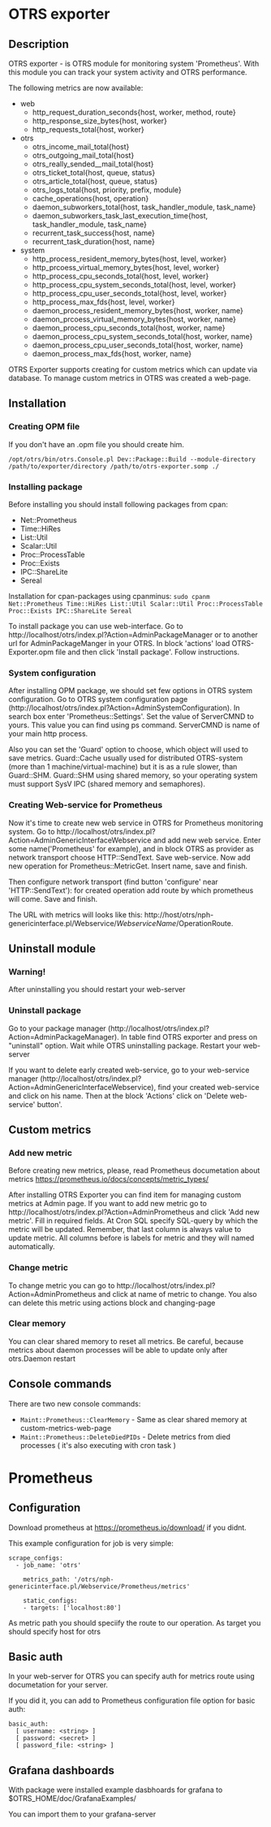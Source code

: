 # OTRS exporter

## Description

OTRS exporter - is OTRS module for monitoring system 'Prometheus'. With this module
you can track your system activity and OTRS performance.

The following metrics are now available:

*  web
    *  http_request_duration_seconds{host, worker, method, route}
    *  http_response_size_bytes{host, worker}
    *  http_requests_total{host, worker}
*  otrs
    *  otrs_income_mail_total{host}
    *  otrs_outgoing_mail_total{host}
    *  otrs_really_sended__mail_total{host}
    *  otrs_ticket_total{host, queue, status}
    *  otrs_article_total{host, queue, status}
    *  otrs_logs_total{host, priority, prefix, module}
    *  cache_operations{host, operation}
    *  daemon_subworkers_total{host, task_handler_module, task_name}
    *  daemon_subworkers_task_last_execution_time{host, task_handler_module, task_name}
    *  recurrent_task_success{host, name}
    *  recurrent_task_duration{host, name}
*  system
    *  http_process_resident_memory_bytes{host, level, worker}
    *  http_prcoess_virtual_memory_bytes{host, level, worker}
    *  http_process_cpu_seconds_total{host, level, worker}
    *  http_process_cpu_system_seconds_total{host, level, worker}
    *  http_process_cpu_user_seconds_total{host, level, worker}
    *  http_process_max_fds{host, level, worker}
    *  daemon_process_resident_memory_bytes{host, worker, name}
    *  daemon_prcoess_virtual_memory_bytes{host, worker, name}
    *  daemon_process_cpu_seconds_total{host, worker, name}
    *  daemon_process_cpu_system_seconds_total{host, worker, name}
    *  daemon_process_cpu_user_seconds_total{host, worker, name}
    *  daemon_process_max_fds{host, worker, name}

OTRS Exporter supports creating for custom metrics which can update via database.
To manage custom metrics in OTRS was created a web-page.

## Installation

### Creating OPM file

If you don't have an .opm file you should create him.

`/opt/otrs/bin/otrs.Console.pl Dev::Package::Build --module-directory /path/to/exporter/directory /path/to/otrs-exporter.somp ./`

### Installing package
Before installing you should install following packages from cpan:
*  Net::Prometheus
*  Time::HiRes
*  List::Util
*  Scalar::Util
*  Proc::ProcessTable
*  Proc::Exists
*  IPC::ShareLite
*  Sereal

Installation for cpan-packages using cpanminus:
`sudo cpanm Net::Prometheus Time::HiRes List::Util Scalar::Util Proc::ProcessTable Proc::Exists IPC::ShareLite Sereal`

To install package you can use web-interface.
Go to http://localhost/otrs/index.pl?Action=AdminPackageManager or to another url for AdminPackageManger in your OTRS.
In block 'actions' load OTRS-Exporter.opm file and then click 'Install package'. Follow instructions.

### System configuration

After installing OPM package, we should set few options in OTRS system configuration.
Go to OTRS system configuration page (http://localhost/otrs/index.pl?Action=AdminSystemConfiguration).
In search box enter 'Prometheus::Settings'. Set the value of ServerCMND to yours. This value you can find using ps command. ServerCMND is name of your main http process.

Also you can set the 'Guard' option to choose, which object will used to save metrics. Guard::Cache usually used for distributed OTRS-system (more than 1 machine/virtual-machine) but it is
as a rule slower, than Guard::SHM. Guard::SHM using shared memory, so your operating system must support SysV IPC (shared memory and semaphores).

### Creating Web-service for Prometheus

Now it's time to create new web service in OTRS for Prometheus monitoring system.
Go to http://localhost/otrs/index.pl?Action=AdminGenericInterfaceWebservice and add new web service.
Enter some name('Prometheus' for example), and in block OTRS as provider as network transport choose HTTP::SendText. Save web-service.
Now add new operation for Prometheus::MetricGet. Insert name, save and finish.

Then configure network transport (find button 'configure' near 'HTTP::SendText'): for created operation add route by which prometheus will come.
Save and finish.

The URL with metrics will looks like this: http://host/otrs/nph-genericinterface.pl/Webservice/$WebserviceName/$OperationRoute.

## Uninstall module

### Warning!

After uninstalling you should restart your web-server

### Uninstall package

Go to your package manager (http://localhost/otrs/index.pl?Action=AdminPackageManager). In table find OTRS exporter and press on "uninstall" option.
Wait while OTRS uninstalling package. Restart your web-server

If you want to delete early created web-service, go to your web-service manager (http://localhost/otrs/index.pl?Action=AdminGenericInterfaceWebservice),
find your created web-service and click on his name. Then at the block 'Actions' click on 'Delete web-service' button'.

## Custom metrics

### Add new metric

Before creating new metrics, please, read Prometheus documetation about metrics https://prometheus.io/docs/concepts/metric_types/

After installing OTRS Exporter you can find item for managing custom metrics at Admin page.
If you want to add new metric go to http://localhost/otrs/index.pl?Action=AdminPrometheus and click 'Add new metric'.
Fill in required fields. At Cron SQL specify SQL-query by which the metric will be updated. Remember, that
last column is always value to update metric. All columns before is labels for metric and they will named automatically.

### Change metric

To change metric you can go to http://localhost/otrs/index.pl?Action=AdminPrometheus and click at name of metric to change.
You also can delete this metric using actions block and changing-page

### Clear memory

You can clear shared memory to reset all metrics. Be careful, because metrics about daemon processes will be able to update only after
otrs.Daemon restart

## Console commands

There are two new console commands:

*  `Maint::Prometheus::ClearMemory`       - Same as clear shared memory at custom-metrics-web-page
*  `Maint::Prometheus::DeleteDiedPIDs`    - Delete metrics from died processes ( it's also executing with cron task )


# Prometheus

## Configuration

Download prometheus at https://prometheus.io/download/ if you didnt.

This example configuration for job is very simple:


```
scrape_configs:
  - job_name: 'otrs'

    metrics_path: '/otrs/nph-genericinterface.pl/Webservice/Prometheus/metrics'

    static_configs:
    - targets: ['localhost:80']
```


As metric path you should speciify the route to our operation.
As target you should specify host for otrs

## Basic auth

In your web-server for OTRS you can specify auth for metrics route using documetation for your server.

If you did it, you can add to Prometheus configuration file option for basic auth:

```
basic_auth:
  [ username: <string> ]
  [ password: <secret> ]
  [ password_file: <string> ]
```


## Grafana dashboards

With package were installed example dasbhoards for grafana to $OTRS_HOME/doc/GrafanaExamples/

You can import them to your grafana-server
